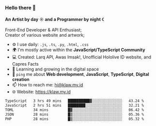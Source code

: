 ### Hello there 👋
#### An Artist by day ☼ and a Programmer by night ☾

Front-End Developer & API Enthusiast;<br>
Creator of various website and artwork;

- ⚙️ I use daily: `.js`, `.ts`, `.py`, `.html`, `.css` 
- 🌍 I'm mostly active within the **JavaScript/TypeScript Community**
- 💻 Created: Larq API, Awas Imsak!, Unofficial Hololive ID website, and Capres Facts
- 🌱 Learning and growing in the digital space
- 💬 `ping` me about **Web development**, **JavaScript**, **TypeScript**, **Digital creation**
- 📫 How to reach me: hi@klaw.my.id
- 🌐 Website: https://klaw.my.id

<!--START_SECTION:waka-->

```txt
TypeScript   3 hrs 49 mins   ██████████▓░░░░░░░░░░░░░░   43.24 %
JavaScript   2 hrs 51 mins   ████████░░░░░░░░░░░░░░░░░   32.21 %
TOML         34 mins         █▓░░░░░░░░░░░░░░░░░░░░░░░   06.42 %
JSON         28 mins         █▒░░░░░░░░░░░░░░░░░░░░░░░   05.36 %
PHP          28 mins         █▒░░░░░░░░░░░░░░░░░░░░░░░   05.32 %
```

<!--END_SECTION:waka-->

<!--unk0e-ctrlmd-blitzh-Klöggr-https://codepen.io/nikillpop/pen/VdJjJW-->
